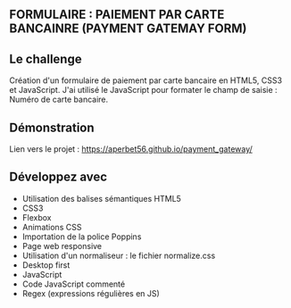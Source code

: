 ## FORMULAIRE : PAIEMENT PAR CARTE BANCAINRE (PAYMENT GATEMAY FORM)

## Le challenge

Création d'un formulaire de paiement par carte bancaire en HTML5, CSS3 et JavaScript. J'ai utilisé le JavaScript pour formater le champ de saisie : Numéro de carte bancaire.

## Démonstration

Lien vers le projet : https://aperbet56.github.io/payment_gateway/

## Développez avec

- Utilisation des balises sémantiques HTML5
- CSS3
- Flexbox
- Animations CSS
- Importation de la police Poppins
- Page web responsive
- Utilisation d'un normaliseur : le fichier normalize.css
- Desktop first
- JavaScript
- Code JavaScript commenté
- Regex (expressions régulières en JS)
